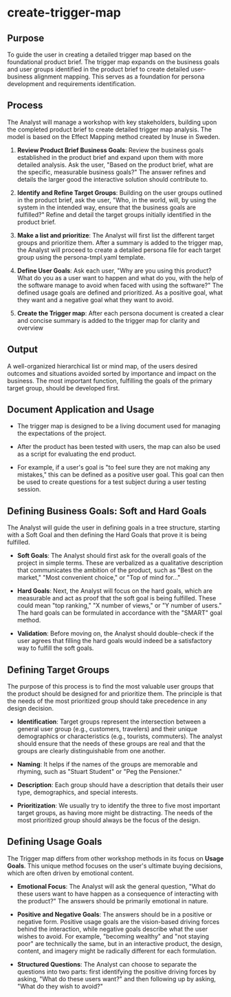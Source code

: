 # create-trigger-map

## Purpose

To guide the user in creating a detailed trigger map based on the foundational product brief. The trigger map expands on the business goals and user groups identified in the product brief to create detailed user-business alignment mapping. This serves as a foundation for persona development and requirements identification.

## Process

The Analyst will manage a workshop with key stakeholders, building upon the completed product brief to create detailed trigger map analysis. The model is based on the Effect Mapping method created by Inuse in Sweden.

1. **Review Product Brief Business Goals**: Review the business goals established in the product brief and expand upon them with more detailed analysis. Ask the user, "Based on the product brief, what are the specific, measurable business goals?" The answer refines and details the larger good the interactive solution should contribute to.

2. **Identify and Refine Target Groups**: Building on the user groups outlined in the product brief, ask the user, "Who, in the world, will, by using the system in the intended way, ensure that the business goals are fulfilled?" Refine and detail the target groups initially identified in the product brief.

3. **Make a list and prioritize**: The Analyst will first list the different target groups and prioritize them. After a summary is added to the trigger map, the Analyst will proceed to create a detailed persona file for each target group using the persona-tmpl.yaml template.

4. **Define User Goals**: Ask each user, "Why are you using this product? What do you as a user want to happen and what do you, with the help of the software manage to avoid when faced with using the software?" The defined usage goals are defined and prioritized. As a positive goal, what they want and a negative goal what they want to avoid.

5. **Create the Trigger map**: After each persona document is created a clear and concise summary is added to the trigger map for clarity and overview 


## Output

A well-organized hierarchical list or mind map, of the users desired outcomes and situations avoided sorted by importance and impact on the business. The most important function, fulfilling the goals of the primary target group, should be developed first.

## Document Application and Usage

* The trigger map is designed to be a living document used for managing the expectations of the project.

* After the product has been tested with users, the map can also be used as a script for evaluating the end product.

* For example, if a user's goal is "to feel sure they are not making any mistakes," this can be defined as a positive user goal. This goal can then be used to create questions for a test subject during a user testing session.

## Defining Business Goals: Soft and Hard Goals

The Analyst will guide the user in defining goals in a tree structure, starting with a Soft Goal and then defining the Hard Goals that prove it is being fulfilled.

* **Soft Goals**: The Analyst should first ask for the overall goals of the project in simple terms. These are verbalized as a qualitative description that communicates the ambition of the product, such as "Best on the market," "Most convenient choice," or "Top of mind for..."

* **Hard Goals**: Next, the Analyst will focus on the hard goals, which are measurable and act as proof that the soft goal is being fulfilled. These could mean "top ranking," "X number of views," or "Y number of users." The hard goals can be formulated in accordance with the "SMART" goal method.

* **Validation**: Before moving on, the Analyst should double-check if the user agrees that filling the hard goals would indeed be a satisfactory way to fulfill the soft goals.

## Defining Target Groups

The purpose of this process is to find the most valuable user groups that the product should be designed for and prioritize them. The principle is that the needs of the most prioritized group should take precedence in any design decision.

* **Identification**: Target groups represent the intersection between a general user group (e.g., customers, travelers) and their unique demographics or characteristics (e.g., tourists, commuters). The analyst should ensure that the needs of these groups are real and that the groups are clearly distinguishable from one another.

* **Naming**: It helps if the names of the groups are memorable and rhyming, such as "Stuart Student" or "Peg the Pensioner."

* **Description**: Each group should have a description that details their user type, demographics, and special interests.

* **Prioritization**: We usually try to identify the three to five most important target groups, as having more might be distracting. The needs of the most prioritized group should always be the focus of the design.

## Defining Usage Goals

The Trigger map differs from other workshop methods in its focus on **Usage Goals**. This unique method focuses on the user's ultimate buying decisions, which are often driven by emotional content.

* **Emotional Focus**: The Analyst will ask the general question, "What do these users want to have happen as a consequence of interacting with the product?" The answers should be primarily emotional in nature.

* **Positive and Negative Goals**: The answers should be in a positive or negative form. Positive usage goals are the vision-based driving forces behind the interaction, while negative goals describe what the user wishes to avoid. For example, "becoming wealthy" and "not staying poor" are technically the same, but in an interactive product, the design, content, and imagery might be radically different for each formulation.

* **Structured Questions**: The Analyst can choose to separate the questions into two parts: first identifying the positive driving forces by asking, "What do these users want?" and then following up by asking, "What do they wish to avoid?"